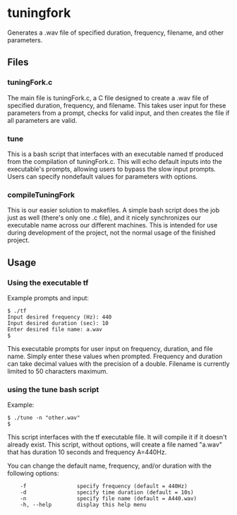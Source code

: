 tuningfork
==========

Generates a .wav file of specified duration, frequency, filename, and
other parameters.

Files
-----

### tuningFork.c

The main file is tuningFork.c, a C file designed to create a .wav file
of specified duration, frequency, and filename. This takes user input
for these parameters from a prompt, checks for valid input, and then
creates the file if all parameters are valid.

### tune

This is a bash script that interfaces with an executable named tf
produced from the compilation of tuningFork.c. This will echo default
inputs into the executable's prompts, allowing users to bypass the slow
input prompts. Users can specify nondefault values for parameters with
options.

### compileTuningFork

This is our easier solution to makefiles. A simple bash script does the
job just as well (there's only one .c file), and it nicely synchronizes
our executable name across our different machines. This is intended
for use during development of the project, not the normal usage of the
finished project.

Usage
-----

### Using the executable tf
Example prompts and input:
```
$ ./tf
Input desired frequency (Hz): 440
Input desired duration (sec): 10
Enter desired file name: a.wav
$
```
This executable prompts for user input on frequency, duration, and file
name. Simply enter these values when prompted. Frequency and duration can
take decimal values with the precision of a double. Filename is currently
limited to 50 characters maximum.

### using the tune bash script
Example:
```
$ ./tune -n "other.wav"
$
```
This script interfaces with the tf executable file. It will compile it if
it doesn't already exist. This script, without options, will create a file
named "a.wav" that has duration 10 seconds and frequency A=440Hz.

You can change the default name, frequency, and/or duration with the
following options:
```
    -f                specify frequency (default = 440Hz)
    -d                specify time duration (default = 10s)
    -n                specify file name (default = A440.wav)
    -h, --help        display this help menu
```
